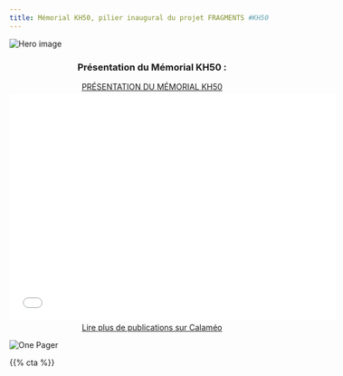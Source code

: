 ```yaml
---
title: Mémorial KH50, pilier inaugural du projet FRAGMENTS #KH50
---
```


![Hero image](/images/banniere.jpg)

<h3 style="text-align: center">Présentation du Mémorial KH50 :</h3>

<div
<div style="text-align:center;"><div style="margin:8px 0px 4px;"><a href="https://www.calameo.com/books/007399873951c717bb06c" target="_blank">PRÉSENTATION DU MÉMORIAL KH50</a></div><iframe src="//v.calameo.com/?bkcode=007399873951c717bb06c&mode=mini" width="576" height="400" frameborder="0" scrolling="no" allowtransparency allowfullscreen style="margin:0 auto;"></iframe><div style="margin:4px 0px 8px;"><a href="http://www.calameo.com/" target="_blank">Lire plus de publications sur Calaméo</a></div></div>



![One Pager](/images/presentation/dossier-presentation-memorial-KH50-P40.png)

{{% cta %}}
